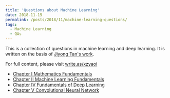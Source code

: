 ```yaml
---
title: 'Questions about Machine Learning'
date: 2018-11-15
permalink: /posts/2018/11/machine-learning-questions/
tags:
  - Machine Learning
  - QAs
---
```


This is a collection of questions in machine learning and deep learning. It is written on the basis of [Jiyong Tan's work](https://github.com/scutan90/DeepLearning-500-questions).

For full content, please visit [write.as/xzyaoi](https://write.as/xzyao/)

* [Chapter I Mathematics Fundamentals](https://write.as/xzyao/questions-about-machine-learning-chapter-i-mathematics-fundamentals)
* [Chapter II Machine Learning Fundamentals](https://write.as/xzyao/questions-about-machine-learning-chapter-ii-machine-learning-fundamentals)
* [Chapter IV Fundamentals of Deep Learning](https://write.as/xzyao/questions-about-machine-learning-iv-fundamentals-of-deep-learning)
* [Chapter V Convolutional Neural Network](https://write.as/xzyao/questions-about-machine-learning-chapter-v-convolutional-neural-network)